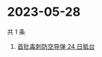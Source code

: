 # 2023-05-28

共 1 条

<!-- BEGIN ZHIHUSEARCH -->
<!-- 最后更新时间 Sun May 28 2023 00:14:04 GMT+0800 (China Standard Time) -->
1. [首批毒刺防空导弹 24 日抵台](https://www.zhihu.com/search?q=首批毒刺防空导弹%2024%20日抵台)
<!-- END ZHIHUSEARCH -->
